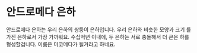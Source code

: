 # 안드로메다 은하

안드로메다 은하는 우리 은하의 쌍둥이 은하입니다. 우리 은하와 비슷한 모양과 크기
를 가진 은하로서 가장 가까워요. 수십억년 이내에, 두 은하는 서로 충돌해서 더 큰은
하를 형성할겁니다. 이름은 미코메다가 될거라고 하네요.
